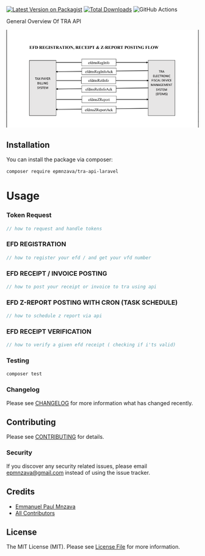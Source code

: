 [![Latest Version on Packagist](https://img.shields.io/packagist/v/epmnzava/tra-api-laravel.svg?style=flat-square)](https://packagist.org/packages/epmnzava/tra-api-laravel)
[![Total Downloads](https://img.shields.io/packagist/dt/epmnzava/tra-api-laravel.svg?style=flat-square)](https://packagist.org/packages/epmnzava/tra-api-laravel)
![GitHub Actions](https://github.com/epmnzava/tra-api-laravel/actions/workflows/main.yml/badge.svg)

General Overview Of TRA API

<img src="https://github.com/dbrax/tra-api-laravel/blob/main/assets/Screenshot%202022-02-23%20at%2020.44.42.png"/>

## Installation

You can install the package via composer:

```bash
composer require epmnzava/tra-api-laravel
```

# Usage

### Token Request

```php
// how to request and handle tokens
```

### EFD REGISTRATION

```php
// how to register your efd / and get your vfd number
```

### EFD RECEIPT / INVOICE POSTING

```php
// how to post your receipt or invoice to tra using api
```

### EFD Z-REPORT POSTING WITH CRON (TASK SCHEDULE)

```php
// how to schedule z report via api
```

### EFD RECEIPT VERIFICATION

```php
// how to verify a given efd receipt ( checking if i'ts valid)

```

### Testing

```bash
composer test
```

### Changelog

Please see [CHANGELOG](CHANGELOG.md) for more information what has changed recently.

## Contributing

Please see [CONTRIBUTING](CONTRIBUTING.md) for details.

### Security

If you discover any security related issues, please email epmnzava@gmail.com instead of using the issue tracker.

## Credits

- [Emmanuel Paul Mnzava](https://github.com/epmnzava)
- [All Contributors](../../contributors)

## License

The MIT License (MIT). Please see [License File](LICENSE.md) for more information.
